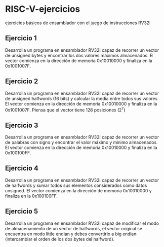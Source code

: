 # RISC-V-ejercicios
ejercicios básicos de ensamblador con el juego de instrucciones RV32I

## Ejercicio 1
Desarrolla un programa en ensamblador RV32I capaz de recorrer un vector de unsigned bytes y encontrar los dos valores máximos almacenados. El vector comienza en la dirección de memoria 0x10010000 y finaliza en la 0x1001007F.

## Ejercicio 2
Desarrolla un programa en ensamblador RV32I capaz de recorrer un vector de unsigned halfwords (16 bits) y calcular la media entre todos sus valores. El vector comienza en la dirección de memoria 0x10010000 y finaliza en la 0x1001007F. Piensa que el vector tiene 128 posiciones (2<sup>7</sup>)

## Ejercicio 3
Desarrolla un programa en ensamblador RV32I capaz de recorrer un vector de palabras con signo y encontrar el valor máximo y mínimo almacenados. El vector comienza en la dirección de memoria 0x10010000 y finaliza en la 0x100100FF.

## Ejercicio 4
Desarrolla un programa en ensamblador RV32I capaz de recorrer un vector de halfwords y sumar todos sus elementos considerados como datos unsigned. El vector comienza en la dirección de memoria 0x10010000 y finaliza en la 0x100100FF.

## Ejercicio 5
Desarrolla un programa en ensamblador RV32I capaz de modificar el modo de almacenamiento de un vector de halfwords, el vector original se encuentra en modo little endian y debes convertirlo a big endian (intercambiar el orden de los dos bytes del halfword).

